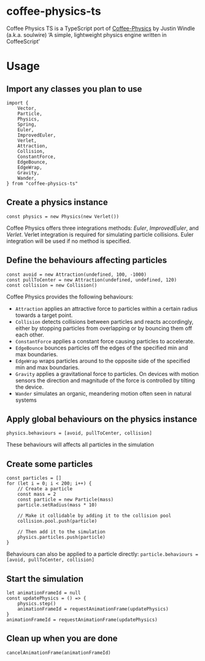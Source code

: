 # coffee-physics-ts
Coffee Physics TS is a TypeScript port of [Coffee-Physics](https://github.com/soulwire/Coffee-Physics/) by Justin Windle (a.k.a. soulwire) ‘A simple, lightweight physics engine written in CoffeeScript’

# Usage

## Import any classes you plan to use

```
import {
    Vector,
    Particle,
    Physics,
    Spring,
    Euler,
    ImprovedEuler,
    Verlet,
    Attraction,
    Collision,
    ConstantForce,
    EdgeBounce,
    EdgeWrap,
    Gravity,
    Wander,
} from "coffee-physics-ts"
```

## Create a physics instance

```
const physics = new Physics(new Verlet())
```

Coffee Physics offers three integrations methods: *Euler*, *ImprovedEuler*, and *Verlet*. Verlet integration is required for simulating particle collisions. Euler integration will be used if no method is specified.

## Define the behaviours affecting particles

```
const avoid = new Attraction(undefined, 100, -1000)
const pullToCenter = new Attraction(undefined, undefined, 120)
const collision = new Collision()
```

Coffee Physics provides the following behaviours:

- `Attraction` applies an attractive force to particles within a certain radius towards a target point.
- `Collision` detects collisions between particles and reacts accordingly, either by stopping particles from overlapping or by bouncing them off each other.
- `ConstantForce` applies a constant force causing particles to accelerate.
- `EdgeBounce` bounces particles off the edges of the specified min and max boundaries.
- `EdgeWrap` wraps particles around to the opposite side of the specified min and max boundaries.
- `Gravity` applies a gravitational force to particles. On devices with motion sensors the direction and magnitude of the force is controlled by tilting the device. 
- `Wander` simulates an organic, meandering motion often seen in natural systems

## Apply global behaviours on the physics instance

```
physics.behaviours = [avoid, pullToCenter, collision]
```

These behaviours will affects all particles in the simulation

## Create some particles

```
const particles = []
for (let i = 0; i < 200; i++) {
    // Create a particle
    const mass = 2
    const particle = new Particle(mass)
    particle.setRadius(mass * 10)

    // Make it collidable by adding it to the collision pool
    collision.pool.push(particle)

    // Then add it to the simulation
    physics.particles.push(particle)
}
```

Behaviours can also be applied to a particle directly: `particle.behaviours = [avoid, pullToCenter, collision]`

## Start the simulation

```
let animationFrameId = null
const updatePhysics = () => {
    physics.step()
    animationFrameId = requestAnimationFrame(updatePhysics)
}
animationFrameId = requestAnimationFrame(updatePhysics)
```

## Clean up when you are done

```
cancelAnimationFrame(animationFrameId)
```
